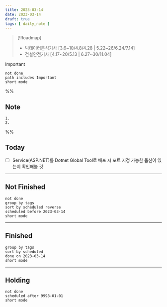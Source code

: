```yaml
---
title: 2023-03-14
date: 2023-03-14
draft: true
tags: [ daily_note ]
---
```


> [!Roadmap] 
> - 빅데이터분석기사 [3.6~10/4.8/4.28 | 5.22~26/6.24/7.14]
> - 건설안전기사 [4.17~20/5.13 | 6.27~30/11.04]

> [!important] 
> ```tasks
> not done
> path includes Important
> short mode
> ```

%%
## Note
	1. 
	2. 
 
%%

## Today
- [ ] Service(ASP.NET)를 Dotnet Global Tool로 배포 시 포트 지정 가능한 옵션이 있는지 확인해볼 것

---
## Not Finished
```tasks
not done
group by tags
sort by scheduled reverse
scheduled before 2023-03-14
short mode
```
---
## Finished
```tasks
group by tags
sort by scheduled
done on 2023-03-14
short mode
```
---
## Holding
```tasks
not done
scheduled after 9998-01-01
short mode
```